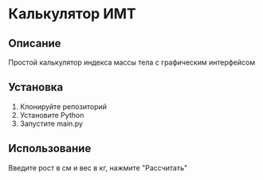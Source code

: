 # Калькулятор ИМТ

## Описание
Простой калькулятор индекса массы тела с графическим интерфейсом

## Установка
1. Клонируйте репозиторий
2. Установите Python
3. Запустите main.py

## Использование
Введите рост в см и вес в кг, нажмите "Рассчитать"